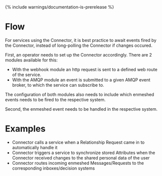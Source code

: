 {% include warnings/documentation-is-prerelease %}

# Flow

For services using the Connector, it is best practice to await events fired by the Connector, instead of long-polling the Connector if changes occured.

First, an operator needs to set up the Connector accordingly. There are 2 modules available for this:

- With the webhook module an http request is sent to a defined web route of the service.
- With the AMQP module an event is submitted to a given AMQP event broker, to which the service can subscribe to.

The configuration of both modules also needs to include which enmeshed events needs to be fired to the respective system.

Second, the enmeshed event needs to be handled in the respective system.

# Examples

- Connector calls a service when a Relationship Request came in to automatically handle it
- Connector triggers a service to synchronize stored Attributes when the Connector received changes to the shared personal data of the user
- Connector routes incoming enmeshed Messages/Requests to the corresponding inboxes/decision systems
